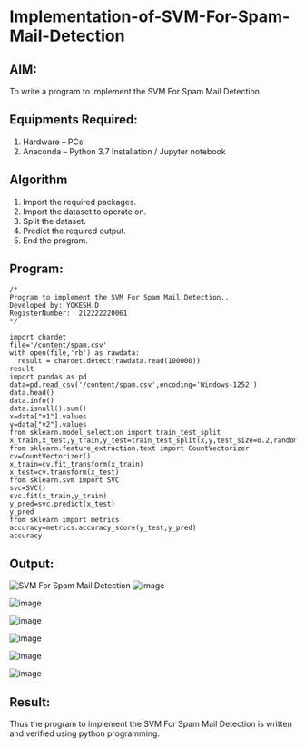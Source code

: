 # Implementation-of-SVM-For-Spam-Mail-Detection
## AIM:
To write a program to implement the SVM For Spam Mail Detection.
## Equipments Required:
1. Hardware – PCs
2. Anaconda – Python 3.7 Installation / Jupyter notebook

## Algorithm
1.  Import the required packages.
2.  Import the dataset to operate on.
3.  Split the dataset.
4.  Predict the required output.
5.  End the program.

## Program:
```
/*
Program to implement the SVM For Spam Mail Detection..
Developed by: YOKESH.D
RegisterNumber:  212222220061
*/

import chardet
file='/content/spam.csv'
with open(file,'rb') as rawdata:
  result = chardet.detect(rawdata.read(100000))
result
import pandas as pd
data=pd.read_csv('/content/spam.csv',encoding='Windows-1252')
data.head()
data.info()
data.isnull().sum()
x=data["v1"].values
y=data["v2"].values
from sklearn.model_selection import train_test_split
x_train,x_test,y_train,y_test=train_test_split(x,y,test_size=0.2,random_state=0)
from sklearn.feature_extraction.text import CountVectorizer
cv=CountVectorizer()
x_train=cv.fit_transform(x_train)
x_test=cv.transform(x_test)
from sklearn.svm import SVC
svc=SVC()
svc.fit(x_train,y_train)
y_pred=svc.predict(x_test)
y_pred
from sklearn import metrics
accuracy=metrics.accuracy_score(y_test,y_pred)
accuracy
```

## Output:
![SVM For Spam Mail Detection](sam.png)
![image](https://github.com/22002102/Implementation-of-SVM-For-Spam-Mail-Detection/assets/119091638/6f7e92e1-fa6d-49db-97d0-d49137816e7a)


![image](https://github.com/22002102/Implementation-of-SVM-For-Spam-Mail-Detection/assets/119091638/e9e3bea5-7dbd-4180-9958-f70be63dd6b6)


![image](https://github.com/22002102/Implementation-of-SVM-For-Spam-Mail-Detection/assets/119091638/c0a3825c-5a8a-4135-a3b6-d8ad263e7faa)


![image](https://github.com/22002102/Implementation-of-SVM-For-Spam-Mail-Detection/assets/119091638/8d892621-0ed2-4697-b3de-ecb5b9a94ce4)


![image](https://github.com/22002102/Implementation-of-SVM-For-Spam-Mail-Detection/assets/119091638/2855afe7-bdb1-4e12-a2d0-e0a957e3eb3a)


![image](https://github.com/22002102/Implementation-of-SVM-For-Spam-Mail-Detection/assets/119091638/5695d1a4-84a5-4f4a-94fd-c20dc3d80805)


## Result:
Thus the program to implement the SVM For Spam Mail Detection is written and verified using python programming.
